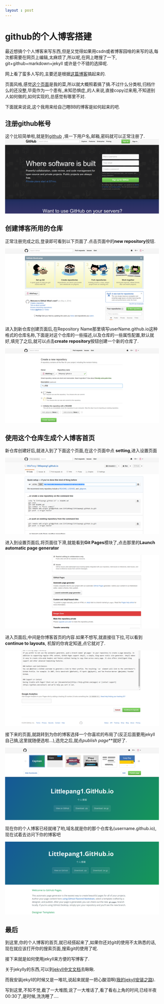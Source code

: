 ```yaml
---
layout : post
---
```

# github的个人博客搭建

最近想搞个个人博客来写东西,但是又觉得如果用csdn或者博客园啥的来写的话,每次都需要在网页上编辑,太麻烦了,所以呢,在网上瞎搜了一下, git+github+markdown+jekyll 或许是个不错的选择呢.

网上看了蛮多人写的,主要还是根据[这篇博客](http://www.ruanyifeng.com/blog/2012/08/blogging_with_jekyll.html)搞起来的.

页面风格,感觉[这个页面](http://minixalpha.github.io/)是我的菜,所以就大概照着搞了搞.不过什么分类啦,归档什么的还没整,毕竟作为一个患有_未知恐惧症_的人来说,直接copy过来用,不知道别人如何做的,如何实现的,总感觉有哪里不对.

下面就来说说,这个我用来给自己瞎BB的博客是如何起来的吧.


## 注册github帐号

这个比较简单啦,就是到[github](https://github.com/littlePang/littlePang.github.io)
,填一下用户名,邮箱,密码就可以正常注册了.
![图片](/assets/picture/1.png)

## 创建博客所用的仓库

 正常注册完成之后,登录即可看到以下页面了.点击页面中的**new repository**按钮.

![](/assets/picture/2.png)

进入到新仓库创建页面后,在Repository Name那里填写userName.github.io这种格式的仓库名称,下面是对这个仓库的一些描述,以及仓库的一些属性配置,默认就好,填完了之后,就可以点击**create repository**按钮创建一个新的仓库了.

![](/assets/picture/3.png)

## 使用这个仓库生成个人博客首页

新仓库创建好后,就进入到了下面这个页面,在这个页面中点 **setting**,进入设置页面

![](/assets/picture/4.png)

进入到设置页面后,将页面往下滑,就能看到**Git Pages**模块了,点击那里的**Launch automatic page generator**

![](/assets/picture/5.png)

进入页面后,中间是你博客首页的内容.如果不想写,就直接往下拉,可以看到**continue to layouts**, 机智的你肯定知道,点它就对了.

![](/assets/picture/6.png)

接下来的页面,就跳转到为你的博客选择一个你喜欢的布局了(反正后面要用jekyll自己搞,这里就随便选啦...),选完之后,就点*publish page***就好了.

![](/assets/picture/7.png)

现在你的个人博客已经就绪了哟,域名就是你的那个仓库名(username.github.io),
现在试着去访问下你的博客吧

![](/assets/picture/8.png)

## 最后
到这里,你的个人博客的首页,就已经搭起来了,如果你还对git的使用不太熟悉的话,现在就应该打开你的搜索页面,搜索git的使用了呢.

接下来就是如何使用jekyll来方便的写博客了.

关于jekylly的东西,可以到[jekyll中文文档](http://jekyllcn.com/)去瞅瞅.

而我安装jekyll的时候又是一堆坑,说起来就是一把心酸泪啊([我的jekyll安装之路]()).

写到这里,不知不觉,截了一大堆图,说了一大堆话了,看了看右上角的时间,已经半夜00:30了,是时候,洗洗睡了....
